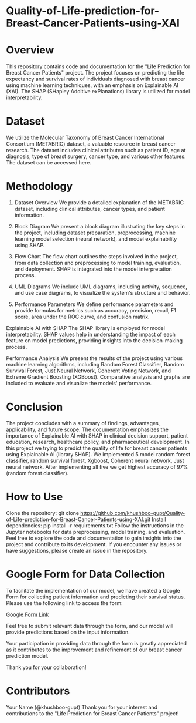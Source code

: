 # Quality-of-Life-prediction-for-Breast-Cancer-Patients-using-XAI

# Overview
This repository contains code and documentation for the "Life Prediction for Breast Cancer Patients" project. The project focuses on predicting the life expectancy and survival rates of individuals diagnosed with breast cancer using machine learning techniques, with an emphasis on Explainable AI (XAI). The SHAP (SHapley Additive exPlanations) library is utilized for model interpretability.

# Dataset
We utilize the Molecular Taxonomy of Breast Cancer International Consortium (METABRIC) dataset, a valuable resource in breast cancer research. The dataset includes clinical attributes such as patient ID, age at diagnosis, type of breast surgery, cancer type, and various other features. The dataset can be accessed here.

# Methodology
1. Dataset Overview
We provide a detailed explanation of the METABRIC dataset, including clinical attributes, cancer types, and patient information.

2. Block Diagram
We present a block diagram illustrating the key steps in the project, including dataset preparation, preprocessing, machine learning model selection (neural network), and model explainability using SHAP.

4. Flow Chart
The flow chart outlines the steps involved in the project, from data collection and preprocessing to model training, evaluation, and deployment. SHAP is integrated into the model interpretation process.

5. UML Diagrams
We include UML diagrams, including activity, sequence, and use case diagrams, to visualize the system's structure and behavior.

6. Performance Parameters
We define performance parameters and provide formulas for metrics such as accuracy, precision, recall, F1 score, area under the ROC curve, and confusion matrix.

Explainable AI with SHAP
The SHAP library is employed for model interpretability. SHAP values help in understanding the impact of each feature on model predictions, providing insights into the decision-making process.

Performance Analysis
We present the results of the project using various machine learning algorithms, including Random Forest Classifier, Random Survival Forest, Just Neural Network, Coherent Voting Network, and Extreme Gradient Boosting (XGBoost). Comparative analysis and graphs are included to evaluate and visualize the models' performance.

# Conclusion
The project concludes with a summary of findings, advantages, applicability, and future scope. The documentation emphasizes the importance of Explainable AI with SHAP in clinical decision support, patient education, research, healthcare policy, and pharmaceutical development.
In this project we trying to predict the quality of life for breast cancer patients using Explainable AI (library SHAP). We implemented 5 model random forest classifier, random survival forest, Xgboost, Coherent neural network, Just neural network. After implementing all five we get highest accuracy of 97% (random forest classifier).

# How to Use
Clone the repository: git clone https://github.com/khushboo-gupt/Quality-of-Life-prediction-for-Breast-Cancer-Patients-using-XAI.git
Install dependencies: pip install -r requirements.txt
Follow the instructions in the Jupyter notebooks for data preprocessing, model training, and evaluation.
Feel free to explore the code and documentation to gain insights into the project and contribute to its development. If you encounter any issues or have suggestions, please create an issue in the repository.

# Google Form for Data Collection

To facilitate the implementation of our model, we have created a Google Form for collecting patient information and predicting their survival status. Please use the following link to access the form:

[Google Form Link](https://docs.google.com/forms/d/1CVI0h4AJmXWt0uFGwFJg3J28GPqI-QE39HSisPyiOG0/edit)

Feel free to submit relevant data through the form, and our model will provide predictions based on the input information.

Your participation in providing data through the form is greatly appreciated as it contributes to the improvement and refinement of our breast cancer prediction model.

Thank you for your collaboration!


# Contributors
Your Name (@khushboo-gupt)
Thank you for your interest and contributions to the "Life Prediction for Breast Cancer Patients" project!
